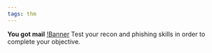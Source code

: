 ```yaml
---
tags: thm
---
```

**You got mail**
[!Banner](./src/uploads/yougotmail.png)
Test your recon and phishing skills in order to complete your objective.
